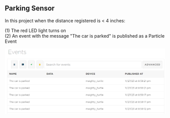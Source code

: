## Parking Sensor

In this project when the distance registered is < 4 inches: 

(1) The red LED light turns on <br/>
(2) An event with the message "The car is parked" is published as a Particle Event <br/>


![Sensor](./images/ParkingSensor.PNG)
